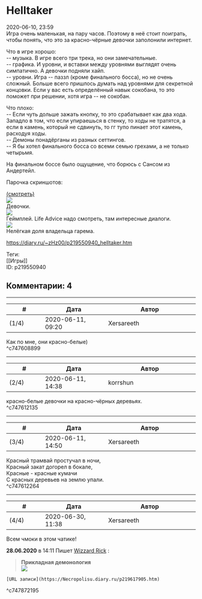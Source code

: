 Helltaker
=========

  
2020-06-10, 23:59  
 Игра очень маленькая, на пару часов. Поэтому в неё стоит поиграть, чтобы понять, что это за красно-чёрные девочки заполонили интернет.   
   
 Что в игре хорошо:   
 -- музыка. В игре всего три трека, но они замечательные.   
 -- графика. И уровни, и вставки между уровнями выглядят очень симпатично. А девочки подняли хайп.   
 -- уровни. Игра -- паззл (кроме финального босса), но не очень сложный. Больше всего пришлось думать над уровнями для секретной концовки. Если у вас есть определённый навык сокобана, то это поможет при решении, хотя игра -- не сокобан.   
   
 Что плохо:   
 -- Если чуть дольше зажать кнопку, то это срабатывает как два хода. Западло в том, что если упираешься в стенку, то ходы не тратятся, а если в камень, который не сдвинуть, то гг тупо пинает этот камень, расходуя ходы.   
 -- Демоны понадёрганы из разных сеттингов.   
 -- Я бы хотел финального босса со всеми семью грехами, а не только четырьмя.   
   
 На финальном боссе было ощущение, что борюсь с Сансом из Андертейл.   
   
 Парочка скриншотов:   
   
  [(смотреть)](https://zHz00.diary.ru/p219550940.htm?index=1#linkmore219550940m1)       
  [![](https://i.imgur.com/D3vQqcxl.png)](https://i.imgur.com/D3vQqcx.png)    
 Девочки.   
  [![](https://i.imgur.com/gUPZnJsl.png)](https://i.imgur.com/gUPZnJs.png)    
 Геймплей. Life Advice надо смотреть, там интересные диалоги.   
  [![](https://i.imgur.com/bjdHWsOl.png)](https://i.imgur.com/bjdHWsO.png)    
 Нелёгкая доля владельца гарема.   
      
  
<https://diary.ru/~zHz00/p219550940_helltaker.htm>  
  
Теги:  
[[Игры]]  
ID: p219550940  


Комментарии: 4
--------------

  


---



|         #         |              Дата              |                     Автор                     |           ID           |
| --- | --- | --- | --- |
| (1/4) | 2020-06-11, 09:20 | Xersareeth | c747608899 |

  
 Как по мне, они красно-белые)   
 ^c747608899

---



|         #         |              Дата              |                     Автор                     |           ID           |
| --- | --- | --- | --- |
| (2/4) | 2020-06-11, 14:38 | korrshun | c747612135 |

  
 красно-белые девочки на красно-чёрных деревьях.   
 ^c747612135

---



|         #         |              Дата              |                     Автор                     |           ID           |
| --- | --- | --- | --- |
| (3/4) | 2020-06-11, 14:50 | Xersareeth | c747612264 |

  
  Красный трамвай простучал в ночи,   
 Красный закат догорел в бокале,   
 Красные - красные кумачи   
 С красных деревьев на землю упали.    
 ^c747612264

---



|         #         |              Дата              |                     Автор                     |           ID           |
| --- | --- | --- | --- |
| (4/4) | 2020-06-30, 11:38 | Xersareeth | c747872195 |

  
 Всем чмоки в этом чатике!   
   
   **28.06.2020**  в 14:11  Пишет   [Wizzard Rick](http://Necropolisu.diary.ru "дневник: Hier kommt die Sonne")  :   
   
  
>   **Прикладная демонология**    
>   ![](http://img10.joyreactor.cc/pics/post/Malina-%28Helltaker%29-Helltaker-%D0%98%D0%B3%D1%80%D1%8B-Sciamano240-6010293.png)    
>    
>  

    [URL записи](https://Necropolisu.diary.ru/p219617905.htm)     
 ^c747872195